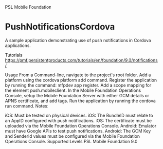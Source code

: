 PSL Mobile Foundation

# PushNotificationsCordova
A sample application demonstrating use of push notifications in Cordova applications.

Tutorials
https://pmf.persistentproducts.com/tutorials/en/foundation/9.0/notifications/

Usage
From a Command-line, navigate to the project's root folder.
Add a platform using the cordova platform add command.
Register the application by running the command: mfpdev app register.
Add a scope mapping for the element push.mobileclient.
In the Mobile Foundation Operations Console, setup the Mobile Foundation Server with either GCM details or APNS certificate, and add tags.
Run the application by running the cordova run command.
Notes:

iOS: Must be tested on physical devices.
iOS: The BundleID must relate to an AppID configured with push notifications.
iOS: The certificate must be uploaded via the Mobile Foundation Operations Console.
Android: Emulator must have Google APIs to test push notifications.
Android: The GCM Key and SenderId values must be configured via the Mobile Foundation Operations Console.
Supported Levels
PSL Mobile Foundation 9.0

